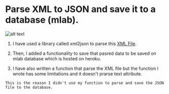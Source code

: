 # Parse XML to JSON and save it to a database (mlab).

![alt text](img/1.png)

1. I have used a library called xml2json to parse this [XML File](https://s3-eu-west-1.amazonaws.com/simplexmldata/data.xml).

2. Then, I added a functionality to save that pasred data to be saved on mlab database which is hosted on heroku.

3. I have also written a function that parse the XML file but the function I wrote has some limitations and it doesn't prarse text attribute.

`This is the reason I didn't use my function to parse and save the JSON file to the database.`
